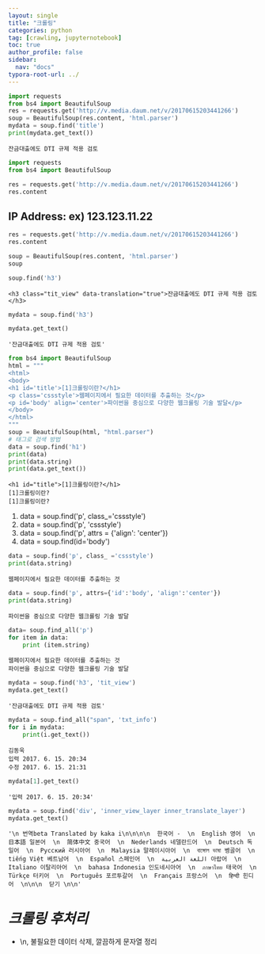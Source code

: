 ```yaml
---
layout: single
title: "크롤링"
categories: python
tag: [crawling, jupyternotebook]
toc: true
author_profile: false
sidebar:
  nav: "docs"
typora-root-url: ../
---
```




```python
import requests
from bs4 import BeautifulSoup
res = requests.get('http://v.media.daum.net/v/20170615203441266')
soup = BeautifulSoup(res.content, 'html.parser')
mydata = soup.find('title')
print(mydata.get_text())
```

```
잔금대출에도 DTI 규제 적용 검토
```



```python
import requests
from bs4 import BeautifulSoup
```


```python
res = requests.get('http://v.media.daum.net/v/20170615203441266')
res.content
```

## IP Address: ex) 123.123.11.22


```python
res = requests.get('http://v.media.daum.net/v/20170615203441266')
res.content
```


```python
soup = BeautifulSoup(res.content, 'html.parser')
soup
```


```python
soup.find('h3')
```




    <h3 class="tit_view" data-translation="true">잔금대출에도 DTI 규제 적용 검토</h3>




```python
mydata = soup.find('h3')
```


```python
mydata.get_text()
```




    '잔금대출에도 DTI 규제 적용 검토'




```python
from bs4 import BeautifulSoup
html = """
<html> 
<body> 
<h1 id='title'>[1]크롤링이란?</h1> 
<p class='cssstyle'>웹페이지에서 필요한 데이터를 추출하는 것</p> 
<p id='body' align='center'>파이썬을 중심으로 다양한 웹크롤링 기술 발달</p> 
</body> 
</html>
"""
soup = BeautifulSoup(html, "html.parser")
# 태그로 검색 방법
data = soup.find('h1')
print(data)
print(data.string)
print(data.get_text())
```

    <h1 id="title">[1]크롤링이란?</h1>
    [1]크롤링이란?
    [1]크롤링이란?


1. data = soup.find('p', class_='cssstyle')
2. data = soup.find('p', 'cssstyle')
3. data = soup.find('p', attrs = {'align': 'center'})
4. data = soup.find(id='body')


```python
data = soup.find('p', class_ ='cssstyle')
print(data.string)
```

    웹페이지에서 필요한 데이터를 추출하는 것



```python
data = soup.find('p', attrs={'id':'body', 'align':'center'})
print(data.string)
```

    파이썬을 중심으로 다양한 웹크롤링 기술 발달



```python
data= soup.find_all('p')
for item in data: 
    print (item.string)
```

    웹페이지에서 필요한 데이터를 추출하는 것
    파이썬을 중심으로 다양한 웹크롤링 기술 발달



```python
mydata = soup.find('h3', 'tit_view')
mydata.get_text()
```




    '잔금대출에도 DTI 규제 적용 검토'




```python
mydata = soup.find_all("span", 'txt_info')
for i in mydata:
    print(i.get_text())
```

    김동욱
    입력 2017. 6. 15. 20:34
    수정 2017. 6. 15. 21:31



```python
mydata[1].get_text()
```




    '입력 2017. 6. 15. 20:34'




```python
mydata = soup.find('div', 'inner_view_layer inner_translate_layer')
mydata.get_text()
```




    '\n 번역beta Translated by kaka i\n\n\n\n  한국어 -  \n  English 영어  \n  日本語 일본어  \n  简体中文 중국어  \n  Nederlands 네델란드어  \n  Deutsch 독일어  \n  Русский 러시아어  \n  Malaysia 말레이시아어  \n  বাঙ্গোল ভাষা 벵골어  \n  tiếng Việt 베트남어  \n  Español 스페인어  \n  اللغة العربية 아랍어  \n  Italiano 이탈리아어  \n  bahasa Indonesia 인도네시아어  \n  ภาษาไทย 태국어  \n  Türkçe 터키어  \n  Português 포르투갈어  \n  Français 프랑스어  \n  हिन्दी 힌디어  \n\n\n  닫기 \n\n'



# _크롤링 후처리_
* \n, 불필요한 데이터 삭제, 깔끔하게 문자열 정리
